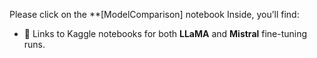 
Please click on the **[ModelComparison] notebook
Inside, you’ll find:
- 🔗 Links to Kaggle notebooks for both **LLaMA** and **Mistral** fine-tuning runs.
